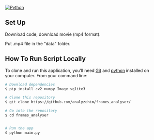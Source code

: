 [![Python](https://img.shields.io/badge/python-3.9-brightgreen.svg)](https://www.python.org/downloads/release/python-391/)


## Set Up
Download code, download movie (mp4 format).

Put .mp4 file in the "data" folder.


## How To Run Script Locally

To clone and run this application, you'll need [Git](https://git-scm.com) and [python](https://www.python.org/downloads/release/python-391/) installed on your computer. From your command line:

```bash
# Download dependencies
$ pip install cv2 numpy Image sqlite3

# Clone this repository
$ git clone https://github.com/analyzehim/frames_analyser/

# Go into the repository
$ cd frames_analyser


# Run the app
$ python main.py
```
